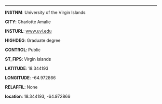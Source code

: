 
---
**INSTNM**: University of the Virgin Islands

**CITY**: Charlotte Amalie

**INSTURL**: www.uvi.edu

**HIGHDEG**: Graduate degree

**CONTROL**: Public

**ST_FIPS**: Virgin Islands

**LATITUDE**: 18.344193

**LONGITUDE**: -64.972866

**RELAFFIL**: None

**location**: 18.344193, -64.972866
